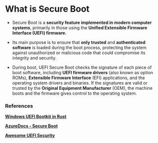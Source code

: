 # What is Secure Boot

 - Secure Boot is a **security feature implemented in modern computer systems**, primarily in those using the **Unified Extensible Firmware Interface (UEFI) firmware.**
- Its main purpose is to ensure that **only trusted** and **authenticated software** is loaded during the boot process, protecting the system against unauthorized or malicious code that could compromise its integrity and security.

 - During boot, UEFI Secure Boot checks the signature of each piece of boot software, including **UEFI firmware drivers** (also known as option ROMs), **Extensible Firmware Interface** (EFI) applications, and the operating system drivers and binaries. If the signatures are valid or trusted by the **Original Equipment Manufacturer** (OEM), the machine boots and the firmware gives control to the operating system.


### References

[**Windows UEFI Bootkit in Rust**](https://github.com/memN0ps/bootkit-rs)

[**AzureDocs - Secure Boot**](https://github.com/MicrosoftDocs/azure-docs/blob/main/articles/security/fundamentals/secure-boot.md)

[**Awesome UEFI Security**](https://github.com/river-li/awesome-uefi-security#documentations-book)
